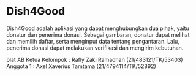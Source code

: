 # Dish4Good
Dish4Good adalah aplikasi yang dapat menghubungkan dua pihak, yaitu donatur dan penerima donasi. Sebagai gambaran, donatur dapat melihat dan memilih daftar, serta menginput data tentang pengantaran. Lalu, penerima donasi dapat melakukan verifikasi dan mengirim kebutuhan.

plat AB
Ketua Kelompok : Rafly Zaki Ramadhan (21/483121/TK/53403)
Anggota 1 : Axel Xaverius Tamtama (21/4794114/TK/52892)
